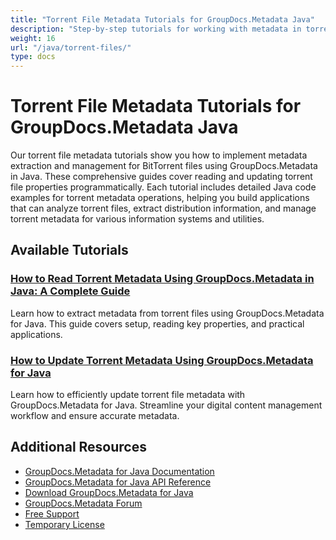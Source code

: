 ```yaml
---
title: "Torrent File Metadata Tutorials for GroupDocs.Metadata Java"
description: "Step-by-step tutorials for working with metadata in torrent files using GroupDocs.Metadata for Java."
weight: 16
url: "/java/torrent-files/"
type: docs
---
```

# Torrent File Metadata Tutorials for GroupDocs.Metadata Java

Our torrent file metadata tutorials show you how to implement metadata extraction and management for BitTorrent files using GroupDocs.Metadata in Java. These comprehensive guides cover reading and updating torrent file properties programmatically. Each tutorial includes detailed Java code examples for torrent metadata operations, helping you build applications that can analyze torrent files, extract distribution information, and manage torrent metadata for various information systems and utilities.

## Available Tutorials

### [How to Read Torrent Metadata Using GroupDocs.Metadata in Java&#58; A Complete Guide](./read-torrent-metadata-groupdocs-java/)
Learn how to extract metadata from torrent files using GroupDocs.Metadata for Java. This guide covers setup, reading key properties, and practical applications.

### [How to Update Torrent Metadata Using GroupDocs.Metadata for Java](./update-torrent-metadata-groupdocs-java/)
Learn how to efficiently update torrent file metadata with GroupDocs.Metadata for Java. Streamline your digital content management workflow and ensure accurate metadata.

## Additional Resources

- [GroupDocs.Metadata for Java Documentation](https://docs.groupdocs.com/metadata/java/)
- [GroupDocs.Metadata for Java API Reference](https://reference.groupdocs.com/metadata/java/)
- [Download GroupDocs.Metadata for Java](https://releases.groupdocs.com/metadata/java/)
- [GroupDocs.Metadata Forum](https://forum.groupdocs.com/c/metadata)
- [Free Support](https://forum.groupdocs.com/)
- [Temporary License](https://purchase.groupdocs.com/temporary-license/)
